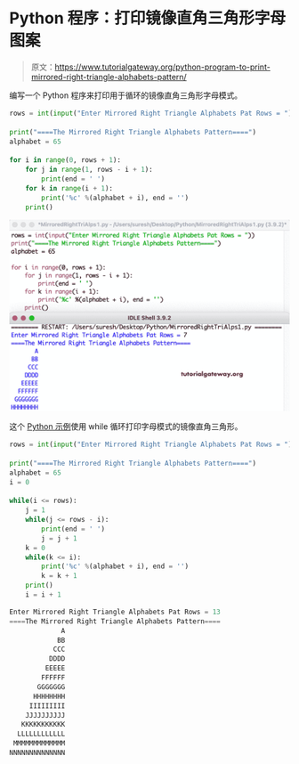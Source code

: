 # Python 程序：打印镜像直角三角形字母图案

> 原文：<https://www.tutorialgateway.org/python-program-to-print-mirrored-right-triangle-alphabets-pattern/>

编写一个 Python 程序来打印用于循环的镜像直角三角形字母模式。

```py
rows = int(input("Enter Mirrored Right Triangle Alphabets Pat Rows = "))

print("====The Mirrored Right Triangle Alphabets Pattern====")
alphabet = 65

for i in range(0, rows + 1):
    for j in range(1, rows - i + 1):
        print(end = ' ')
    for k in range(i + 1):
        print('%c' %(alphabet + i), end = '')
    print()
```

![Python Program to Print Mirrored Right Triangle Alphabets Pattern](img/cb191d6ddb1d376f07186ad571747fcc.png)

这个 [Python 示例](https://www.tutorialgateway.org/python-programming-examples/)使用 while 循环打印字母模式的镜像直角三角形。

```py
rows = int(input("Enter Mirrored Right Triangle Alphabets Pat Rows = "))

print("====The Mirrored Right Triangle Alphabets Pattern====")
alphabet = 65
i = 0

while(i <= rows):
    j = 1
    while(j <= rows - i):
        print(end = ' ')
        j = j + 1
    k = 0
    while(k <= i):
        print('%c' %(alphabet + i), end = '')
        k = k + 1
    print()
    i = i + 1
```

```py
Enter Mirrored Right Triangle Alphabets Pat Rows = 13
====The Mirrored Right Triangle Alphabets Pattern====
             A
            BB
           CCC
          DDDD
         EEEEE
        FFFFFF
       GGGGGGG
      HHHHHHHH
     IIIIIIIII
    JJJJJJJJJJ
   KKKKKKKKKKK
  LLLLLLLLLLLL
 MMMMMMMMMMMMM
NNNNNNNNNNNNNN
```
